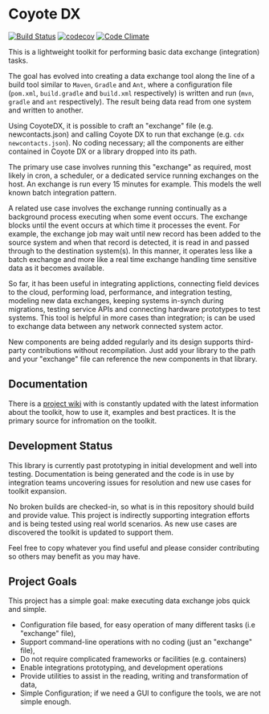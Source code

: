 
# Coyote DX
[![Build Status](https://travis-ci.org/sdcote/coyote.svg?branch=develop)](https://travis-ci.org/sdcote/coyote) [![codecov](https://codecov.io/gh/sdcote/coyote/branch/develop/graph/badge.svg)](https://codecov.io/gh/sdcote/coyote) [![Code Climate](https://codeclimate.com/github/sdcote/coyote/badges/gpa.svg)](https://codeclimate.com/github/sdcote/coyote)


This is a lightweight toolkit for performing basic data exchange (integration) tasks.

The goal has evolved into creating a data exchange tool along the line of a build tool similar to `Maven`, `Gradle` and `Ant`, where a configuration file (`pom.xml`, `build.gradle` and `build.xml` respectively) is written and run (`mvn`, `gradle` and `ant` respectively). The result being data read from one system and written to another.

Using CoyoteDX, it is possible to craft an "exchange" file (e.g. newcontacts.json) and calling Coyote DX to run that exchange (e.g. `cdx newcontacts.json`). No coding necessary; all the components are either contained in Coyote DX or a library dropped into its path.

The primary use case involves running this "exchange" as required, most likely in cron, a scheduler, or a dedicated service running exchanges on the host. An exchange is run every 15 minutes for example. This models the well known batch integration pattern.

A related use case involves the exchange running continually as a background process executing when some event occurs. The exchange blocks until the event occurs at which time it processes the event. For example, the exchange job may wait until new record has been added to the source system and when that record is detected, it is read in and passed through to the destination system(s). In this manner, it operates less like a batch exchange and more like a real time exchange handling time sensitive data as it becomes available.

So far, it has been useful in integrating applictions, connecting field devices to the cloud, performing load, performance, and integration testing, modeling new data exchanges, keeping systems in-synch during migrations, testing service APIs and connecting hardware prototypes to test systems. This tool is helpful in more cases than integration; is can be used to exchange data between any network connected system actor.

New components are being added regularly and its design supports third-party contributions without recompilation. Just add your library to the path and your "exchange" file can reference the new components in that library.

## Documentation

There is a [project wiki](https://github.com/sdcote/coyotedx/wiki) with is constantly updated with the latest information about the toolkit, how to use it, examples and best practices. It is the primary source for infromation on the toolkit.

## Development Status

This library is currently past prototyping in initial development and well into testing. Documentation is being generated and the code is in use by integration teams uncovering issues for resolution and new use cases for toolkit expansion.

No broken builds are checked-in, so what is in this repository should build and provide value. This project is indirectly supporting integration efforts and is being tested using real world scenarios. As new use cases are discovered the toolkit is updated to support them. 

Feel free to copy whatever you find useful and please consider contributing so others may benefit as you may have. 

## Project Goals

This project has a simple goal: make executing data exchange jobs quick and simple.

 * Configuration file based, for easy operation of many different tasks (i.e "exchange" file),
 * Support command-line operations with no coding (just an "exchange" file),
 * Do not require complicated frameworks or facilities (e.g. containers)
 * Enable integrations prototyping, and development operations
 * Provide utilities to assist in the reading, writing and transformation of data,
 * Simple Configuration; if we need a GUI to configure the tools, we are not simple enough.
